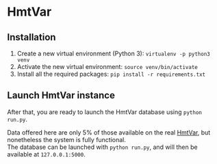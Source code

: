 # HmtVar  

## Installation  

1. Create a new virtual environment (Python 3): `virtualenv -p python3 venv`  
2. Activate the new virtual environment: `source venv/bin/activate`  
3. Install all the required packages: `pip install -r requirements.txt`  

## Launch HmtVar instance  

After that, you are ready to launch the HmtVar database using `python run.py`.  

Data offered here are only 5% of those available on the real [HmtVar](https://www.hmtvar.uniba.it), but nonetheless the system is fully functional.  
The database can be launched with `python run.py`, and will then be available at `127.0.0.1:5000`.  


